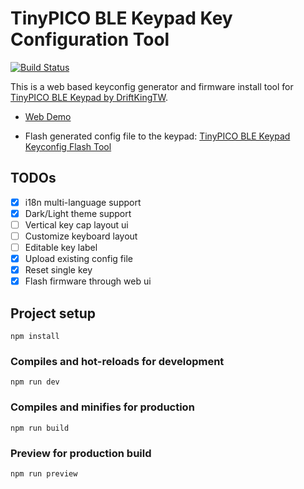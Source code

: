 # TinyPICO BLE Keypad Key Configuration Tool

[![Build Status](https://app.travis-ci.com/DriftKingTW/TinyPICO-BLE-Keypad-Key-Configuration-Tool.svg?branch=master)](https://app.travis-ci.com/DriftKingTW/TinyPICO-BLE-Keypad-Key-Configuration-Tool)

This is a web based keyconfig generator and firmware install tool for [TinyPICO BLE Keypad by DriftKingTW](https://github.com/DriftKingTW/TinyPICO-BLE-Keypad).

- [Web Demo](https://github.com/DriftKingTW/TinyPICO-BLE-Keypad-Key-Configuration-Tool)

- Flash generated config file to the keypad: [TinyPICO BLE Keypad Keyconfig Flash Tool](https://github.com/DriftKingTW/TinyPICO-BLE-Keypad/tree/master/tools/keyconfig-flash-tool)

## TODOs

- [x] i18n multi-language support
- [x] Dark/Light theme support
- [ ] Vertical key cap layout ui
- [ ] Customize keyboard layout
- [ ] Editable key label
- [x] Upload existing config file
- [x] Reset single key
- [x] Flash firmware through web ui

## Project setup

```shell
npm install
```

### Compiles and hot-reloads for development

```shell
npm run dev
```

### Compiles and minifies for production

```shell
npm run build
```

### Preview for production build

```shell
npm run preview
```
